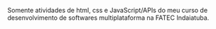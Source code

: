  Somente atividades de html, css e JavaScript/APIs do meu curso de desenvolvimento de softwares multiplataforma na FATEC Indaiatuba.
